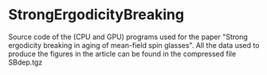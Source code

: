 # StrongErgodicityBreaking
Source code of the (CPU and GPU) programs used for the paper "Strong ergodicity breaking in aging of mean-field spin glasses".
All the data used to produce the figures in the article can be found in the compressed file SBdep.tgz
